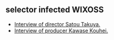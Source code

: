 ## selector infected WIXOSS
* [Interview of director Satou Takuya.](http://mantan-web.jp/2014/05/10/20140509dog00m200037000c.html)
* [Interview of producer Kawase Kouhei.](http://akiba-souken.com/article/anime/19970/)

